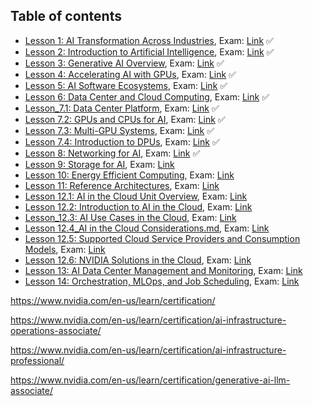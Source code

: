 ## Table of contents

- [Lesson 1: AI Transformation Across Industries](https://www.coursera.org/learn/ai-infrastructure-operations-fundamentals/lecture/iXgwH/ai-transformation-across-industries), Exam: [Link](https://github.com/locchh/nqa/blob/main/assets/exams/Lesson_1_AI_Transformation_Across_Industries.md) ✅
- [Lesson 2: Introduction to Artificial Intelligence](https://www.coursera.org/learn/ai-infrastructure-operations-fundamentals/lecture/ZeO0s/introduction-to-artificial-intelligence), Exam: [Link](https://github.com/locchh/nqa/blob/main/assets/exams/Lesson_2_Introduction%20to%20Artificial%20Intelligence.md) ✅
- [Lesson 3: Generative AI Overview](https://www.coursera.org/learn/ai-infrastructure-operations-fundamentals/lecture/j2Lfx/generative-ai-overview), Exam: [Link](https://github.com/locchh/nqa/blob/main/assets/exams/Lesson_3_Generative%20AI%20Overview.md) ✅
- [Lesson 4: Accelerating AI with GPUs](https://www.coursera.org/learn/ai-infrastructure-operations-fundamentals/lecture/LOGoS/accelerating-ai-with-gpus), Exam: [Link](https://github.com/locchh/nqa/blob/main/assets/exams/Lesson_4_Accelerating%20AI%20with%20GPUs.md) ✅
- [Lesson 5: AI Software Ecosystems](https://www.coursera.org/learn/ai-infrastructure-operations-fundamentals/lecture/qW9tH/ai-software-ecosystems), Exam: [Link](https://github.com/locchh/nqa/blob/main/assets/exams/Lesson_5_AI%20Software%20Ecosystems.md) ✅
- [Lesson 6: Data Center and Cloud Computing](https://www.coursera.org/learn/ai-infrastructure-operations-fundamentals/lecture/RPDm7/data-center-and-cloud-computing), Exam: [Link](https://github.com/locchh/nqa/blob/main/assets/exams/Lesson_6_Data%20Center%20and%20Cloud%20Computing.md) ✅
- [Lesson_7.1: Data Center Platform](https://www.coursera.org/learn/ai-infrastructure-operations-fundamentals/lecture/GXx5T/data-center-platform), Exam: [Link](https://github.com/locchh/nqa/tree/main/assets/exams) ✅
- [Lesson 7.2: GPUs and CPUs for AI](https://www.coursera.org/learn/ai-infrastructure-operations-fundamentals/lecture/X49YN/gpus-and-cpus-for-ai), Exam: [Link](https://github.com/locchh/nqa/blob/main/assets/exams/Lesson_7.2_GPUs%20and%20CPUs%20for%20AI.md) ✅
- [Lesson 7.3: Multi-GPU Systems](https://www.coursera.org/learn/ai-infrastructure-operations-fundamentals/lecture/qsGmo/multi-gpu-systems), Exam: [Link](https://github.com/locchh/nqa/blob/main/assets/exams/Lesson_7.3_Multi-GPU%20Systems.md) ✅
- [Lesson 7.4: Introduction to DPUs](https://www.coursera.org/learn/ai-infrastructure-operations-fundamentals/lecture/wyCpk/introduction-to-dpus), Exam: [Link](https://github.com/locchh/nqa/blob/main/assets/exams/Lesson_7.4_Introduction%20to%20DPUs.md) ✅
- [Lesson 8: Networking for AI](https://www.coursera.org/learn/ai-infrastructure-operations-fundamentals/lecture/azp8b/networking-for-ai), Exam: [Link](https://github.com/locchh/nqa/blob/main/assets/exams/Lesson_8_Networking%20for%20AI%20.md) ✅
- [Lesson 9: Storage for AI](https://www.coursera.org/learn/ai-infrastructure-operations-fundamentals/lecture/EQ7K3/storage-for-ai), Exam: [Link](https://github.com/locchh/nqa/blob/main/assets/exams/Lesson_9_Storage%20for%20AI.md)
- [Lesson 10: Energy Efficient Computing](https://www.coursera.org/learn/ai-infrastructure-operations-fundamentals/lecture/Ov4Px/energy-efficient-computing), Exam: [Link](https://github.com/locchh/nqa/blob/main/assets/exams/Lesson_10_Energy%20Efficient%20Computing.md)
- [Lesson 11: Reference Architectures](https://www.coursera.org/learn/ai-infrastructure-operations-fundamentals/lecture/HStV1/reference-architectures), Exam: [Link](https://github.com/locchh/nqa/blob/main/assets/exams/Lesson_11_Reference%20Architectures.md)
- [Lesson 12.1: AI in the Cloud Unit Overview](https://www.coursera.org/learn/ai-infrastructure-operations-fundamentals/lecture/giEVn/ai-in-the-cloud-unit-overview), Exam: [Link](https://github.com/locchh/nqa/blob/main/assets/exams/Lesson_12.1_AI%20in%20the%20Cloud%20Unit%20Overview.md)
- [Lesson 12.2: Introduction to AI in the Cloud](https://www.coursera.org/learn/ai-infrastructure-operations-fundamentals/lecture/Dk2Z5/introduction-to-ai-in-the-cloud), Exam: [Link](https://github.com/locchh/nqa/blob/main/assets/exams/Lesson_12.2_Introduction%20to%20AI%20in%20the%20Cloud.md)
- [Lesson_12.3: AI Use Cases in the Cloud](https://www.coursera.org/learn/ai-infrastructure-operations-fundamentals/lecture/zIcOA/ai-use-cases-in-the-cloud), Exam: [Link](https://github.com/locchh/nqa/blob/main/assets/exams/Lesson_12.3_AI%20Use%20Cases%20in%20the%20Cloud.md)
- [Lesson 12.4_AI in the Cloud Considerations.md](https://www.coursera.org/learn/ai-infrastructure-operations-fundamentals/lecture/NfMYl/ai-in-the-cloud-considerations), Exam: [Link](https://github.com/locchh/nqa/blob/main/assets/exams/Lesson_12.4_AI%20in%20the%20Cloud%20Considerations.md)
- [Lesson 12.5: Supported Cloud Service Providers and Consumption Models](https://www.coursera.org/learn/ai-infrastructure-operations-fundamentals/lecture/b5qEx/supported-cloud-service-providers-and-consumption-models), Exam: [Link](https://github.com/locchh/nqa/blob/main/assets/exams/Lesson_12.5_Supported%20Cloud%20Service%20Providers%20and%20Consumption%20Models.md)
- [Lesson 12.6: NVIDIA Solutions in the Cloud](https://www.coursera.org/learn/ai-infrastructure-operations-fundamentals/lecture/5MOiE/nvidia-solutions-in-the-cloud), Exam: [Link](https://github.com/locchh/nqa/blob/main/assets/exams/Lesson_12.6_NVIDIA%20Solutions%20in%20the%20Cloud.md)
- [Lesson 13: AI Data Center Management and Monitoring](https://www.coursera.org/learn/ai-infrastructure-operations-fundamentals/lecture/sFdrz/ai-data-center-management-and-monitoring), Exam: [Link](https://github.com/locchh/nqa/blob/main/assets/exams/Lesson_13_AI%20Data%20Center%20Management%20and%20Monitoring.md)
- [Lesson 14: Orchestration, MLOps, and Job Scheduling](https://www.coursera.org/learn/ai-infrastructure-operations-fundamentals/lecture/yK07Q/orchestrationm-mlops-and-job-scheduling), Exam: [Link](https://github.com/locchh/nqa/blob/main/assets/exams/Lesson_14_Orchestrationm%2C%20MLOps%2C%20and%20Job%20Scheduling.md)

https://www.nvidia.com/en-us/learn/certification/

https://www.nvidia.com/en-us/learn/certification/ai-infrastructure-operations-associate/

https://www.nvidia.com/en-us/learn/certification/ai-infrastructure-professional/

https://www.nvidia.com/en-us/learn/certification/generative-ai-llm-associate/
